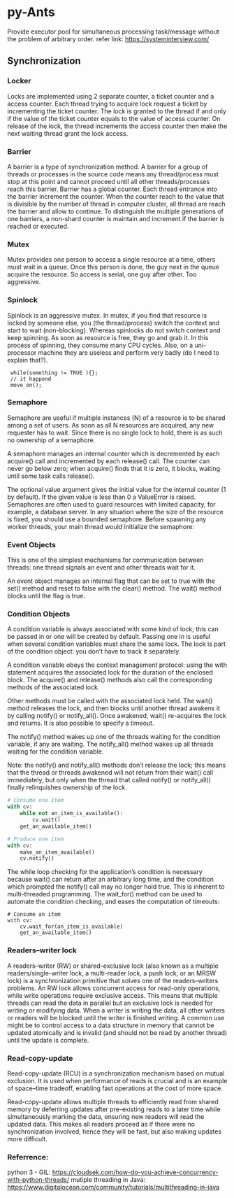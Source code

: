 # py-Ants
Provide executor pool for simultaneous processing task/message without  the problem of arbitrary order.
refer link: https://systeminterview.com/

## Synchronization

### Locker
Locks are implemented using 2 separate counter, a ticket counter and a access counter. Each thread trying to acquire lock request a ticket by incrementing the ticket counter. The lock is granted to the thread if and only if the value of the ticket counter equals to the value of access counter. On release of the lock, the thread increments the access counter then make the next waiting thread grant the lock access.

### Barrier
A barrier is a type of synchronization method. A barrier for a group of threads or processes in the source code means any thread/process must stop at this point and cannot proceed until all other threads/processes reach this barrier.
Barrier has a global counter. Each thread entrance into the barrier increment the counter. When the counter reach to the value that is divisible by the number of thread in computer cluster, all thread are reach the barrier and allow to continue. To distinguish the multiple generations of one barriers, a non-shard counter is maintain and increment if the barrier is reached or executed.

### Mutex 
Mutex provides one person to access a single resource at a time, others must wait in a queue. Once this person is done, the guy next in the queue acquire the resource.
So access is serial, one guy after other. Too aggressive.

### Spinlock
Spinlock is an aggressive mutex. In mutex, if you find that resource is locked by someone else, you (the thread/process) switch the context and start to wait (non-blocking).
Whereas spinlocks do not switch context and keep spinning. As soon as resource is free, they go and grab it. In this process of spinning, they consume many CPU cycles. Also, on a uni-processor machine they are useless and perform very badly (do I need to explain that?).
```
 while(something != TRUE ){};
 // it happend
 move_on();
```

### Semaphore
Semaphore are useful if multiple instances (N) of a resource is to be shared among a set of users. As soon as all N resources are acquired, any new requester has to wait. Since there is no single lock to hold, there is as such no ownership of a semaphore.

A semaphore manages an internal counter which is decremented by each acquire() call and incremented by each release() call. The counter can never go below zero; when acquire() finds that it is zero, it blocks, waiting until some task calls release().

The optional value argument gives the initial value for the internal counter (1 by default). If the given value is less than 0 a ValueError is raised.
Semaphores are often used to guard resources with limited capacity, for example, a database server. In any situation where the size of the resource is fixed, you should use a bounded semaphore. Before spawning any worker threads, your main thread would initialize the semaphore:

### Event Objects
This is one of the simplest mechanisms for communication between threads: one thread signals an event and other threads wait for it.

An event object manages an internal flag that can be set to true with the set() method and reset to false with the clear() method. The wait() method blocks until the flag is true.

### Condition Objects
A condition variable is always associated with some kind of lock; this can be passed in or one will be created by default. Passing one in is useful when several condition variables must share the same lock. The lock is part of the condition object: you don’t have to track it separately.

A condition variable obeys the context management protocol: using the with statement acquires the associated lock for the duration of the enclosed block. The acquire() and release() methods also call the corresponding methods of the associated lock.

Other methods must be called with the associated lock held. The wait() method releases the lock, and then blocks until another thread awakens it by calling notify() or notify_all(). Once awakened, wait() re-acquires the lock and returns. It is also possible to specify a timeout.

The notify() method wakes up one of the threads waiting for the condition variable, if any are waiting. The notify_all() method wakes up all threads waiting for the condition variable.

Note: the notify() and notify_all() methods don’t release the lock; this means that the thread or threads awakened will not return from their wait() call immediately, but only when the thread that called notify() or notify_all() finally relinquishes ownership of the lock.
```python
# Consume one item
with cv:
    while not an_item_is_available():
        cv.wait()
    get_an_available_item()

# Produce one item
with cv:
    make_an_item_available()
    cv.notify()
```
The while loop checking for the application’s condition is necessary because wait() can return after an arbitrary long time, and the condition which prompted the notify() call may no longer hold true. This is inherent to multi-threaded programming. The wait_for() method can be used to automate the condition checking, and eases the computation of timeouts:
```
# Consume an item
with cv:
    cv.wait_for(an_item_is_available)
    get_an_available_item()
```
### Readers–writer lock
A readers–writer (RW) or shared-exclusive lock (also known as a multiple readers/single-writer lock, a multi-reader lock, a push lock, or an MRSW lock) is a synchronization primitive that solves one of the readers–writers problems. An RW lock allows concurrent access for read-only operations, while write operations require exclusive access. This means that multiple threads can read the data in parallel but an exclusive lock is needed for writing or modifying data. When a writer is writing the data, all other writers or readers will be blocked until the writer is finished writing. A common use might be to control access to a data structure in memory that cannot be updated atomically and is invalid (and should not be read by another thread) until the update is complete.

### Read-copy-update
Read-copy-update (RCU) is a synchronization mechanism based on mutual exclusion. It is used when performance of reads is crucial and is an example of space–time tradeoff, enabling fast operations at the cost of more space.

Read-copy-update allows multiple threads to efficiently read from shared memory by deferring updates after pre-existing reads to a later time while simultaneously marking the data, ensuring new readers will read the updated data. This makes all readers proceed as if there were no synchronization involved, hence they will be fast, but also making updates more difficult.

### Referrence:

python 3 - GIL: https://cloudsek.com/how-do-you-achieve-concurrency-with-python-threads/
mutiple threading in Java: https://www.digitalocean.com/community/tutorials/multithreading-in-java
